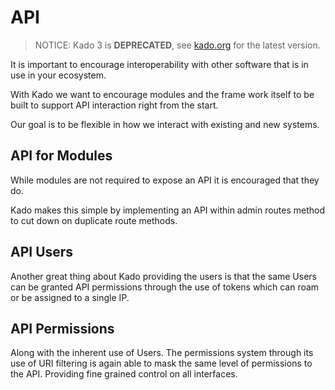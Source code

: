 # API
> NOTICE: Kado 3 is **DEPRECATED**, see [kado.org](https://kado.org) for the latest version.

It is important to encourage interoperability with other software that is in use
in your ecosystem.

With Kado we want to encourage modules and the frame work itself to be built to
support API interaction right from the start.

Our goal is to be flexible in how we interact with existing and new systems.

## API for Modules

While modules are not required to expose an API it is encouraged that they do.

Kado makes this simple by implementing an API within admin routes method to cut
down on duplicate route methods.

## API Users

Another great thing about Kado providing the users is that the same Users can be
granted API permissions through the use of tokens which can roam or be assigned
to a single IP.

## API Permissions

Along with the inherent use of Users. The permissions system through its use of
URI filtering is again able to mask the same level of permissions to the API.
Providing fine grained control on all interfaces.
